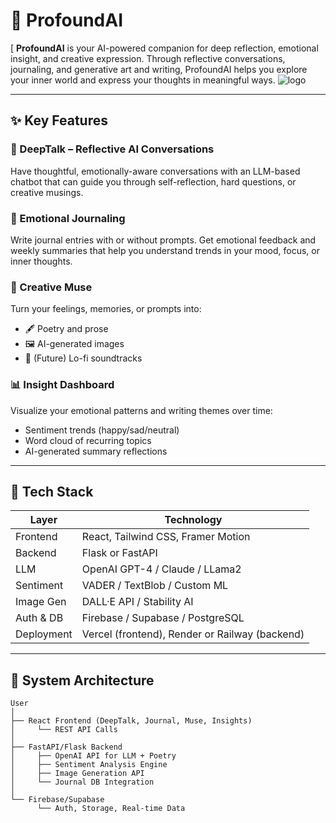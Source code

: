 # 🌌 ProfoundAI
[
**ProfoundAI** is your AI-powered companion for deep reflection, emotional insight, and creative expression. Through reflective conversations, journaling, and generative art and writing, ProfoundAI helps you explore your inner world and express your thoughts in meaningful ways.
![logo](https://github.com/user-attachments/assets/528368b0-567d-47a5-aee8-cf1a337e53fd)


---

## ✨ Key Features

### 💬 DeepTalk – Reflective AI Conversations
Have thoughtful, emotionally-aware conversations with an LLM-based chatbot that can guide you through self-reflection, hard questions, or creative musings.

### 📝 Emotional Journaling
Write journal entries with or without prompts. Get emotional feedback and weekly summaries that help you understand trends in your mood, focus, or inner thoughts.

### 🎨 Creative Muse
Turn your feelings, memories, or prompts into:
- 🖋️ Poetry and prose
- 🖼️ AI-generated images
- 🎵 (Future) Lo-fi soundtracks

### 📊 Insight Dashboard
Visualize your emotional patterns and writing themes over time:
- Sentiment trends (happy/sad/neutral)
- Word cloud of recurring topics
- AI-generated summary reflections

---

## 🚀 Tech Stack

| Layer       | Technology                  |
|-------------|-----------------------------|
| Frontend    | React, Tailwind CSS, Framer Motion |
| Backend     | Flask or FastAPI            |
| LLM         | OpenAI GPT-4 / Claude / LLama2 |
| Sentiment   | VADER / TextBlob / Custom ML |
| Image Gen   | DALL·E API / Stability AI   |
| Auth & DB   | Firebase / Supabase / PostgreSQL |
| Deployment  | Vercel (frontend), Render or Railway (backend) |

---

## 🧠 System Architecture

```plaintext
User
│
├── React Frontend (DeepTalk, Journal, Muse, Insights)
│     └── REST API Calls
│
├── FastAPI/Flask Backend
│     ├── OpenAI API for LLM + Poetry
│     ├── Sentiment Analysis Engine
│     ├── Image Generation API
│     └── Journal DB Integration
│
└── Firebase/Supabase
      └── Auth, Storage, Real-time Data
